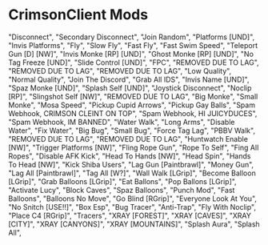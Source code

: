 # CrimsonClient Mods
"Disconnect",
"Secondary Disconnect",
"Join Random",
"Platforms [UND]",
"Invis Platforms",
"Fly",
"Slow Fly",
"Fast Fly",
"Fast Swim Speed",
"Teleport Gun [D] [NW]",
"Invis Monke [RP] [UND]",
"Ghost Monke [RP] [UND]",
"No Tag Freeze [UND]",
"Slide Control [UND]",
"FPC",
"REMOVED DUE TO LAG",
"REMOVED DUE TO LAG",
"REMOVED DUE TO LAG",
"Low Quality",
"Normal Quality",
"Join The Discord",
"Grab All IDS",
"Invis Name [UND]",
"Spaz Monke [UND]",
"Splash Self [UND]",
"Joystick Disconnect",
"Noclip [RP]",
"Slingshot Self [NW]",
"REMOVED DUE TO LAG",
"Big Monke",
"Small Monke",
"Mosa Speed",
"Pickup Cupid Arrows",
"Pickup Gay Balls",
"Spam Webhook, CRIMSON CLEINT ON TOP",
"Spam Webhook, HI JUICYDUCES",
"Spam Webhook, IM BANNED",
"Water Walk",
"Long Arms",
"Disable Water",
"Fix Water",
"Big Bug",
"Small Bug",
"Force Tag Lag",
"PBBV Walk",
"REMOVED DUE TO LAG",
"REMOVED DUE TO LAG",
"Huntwatch Enable [NW]",
"Trigger Platforms [NW]",
"Fling Rope Gun",
"Rope To Self",
"Fing All Ropes",
"Disable AFK Kick",
"Head To Hands [NW]",
"Head Spin",
"Hands To Head [NW]",
"Kick Shiba Users",
"Lag Gun [Paintbrawl]",
"Money Gun",
"Lag All [Paintbrawl]",
"Tag All [W?]",
"Wall Walk [LGrip]",
"Become Balloon [LGrip]",
"Grab Balloons [LGrip]",
"Eat Ballons",
"Pop Ballons [LGrip]",
"Activate Lucy",
"Block Caves",
"Spaz Balloons",
"Punch Mod",
"Fast Balloons",
"Balloons No Move",
"Go Blind [RGrip]",
"Everyone Look At You",
"No Snitch [USE!!]",
"Box Esp",
"Bug Tracer",
"Anti-Trap",
"Fly With Noclip",
"Place C4 [RGrip]",
"Tracers",
"XRAY [FOREST]",
"XRAY [CAVES]",
"XRAY [CITY]",
"XRAY [CANYONS]",
"XRAY [MOUNTAINS]",
"Splash Aura",
"Splash All",
